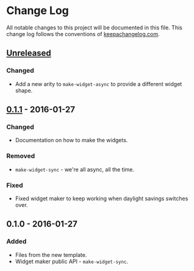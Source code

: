 # Change Log
All notable changes to this project will be documented in this file. This change log follows the conventions of [keepachangelog.com](http://keepachangelog.com/).

## [Unreleased][unreleased]
### Changed
- Add a new arity to `make-widget-async` to provide a different widget shape.

## [0.1.1] - 2016-01-27
### Changed
- Documentation on how to make the widgets.

### Removed
- `make-widget-sync` - we're all async, all the time.

### Fixed
- Fixed widget maker to keep working when daylight savings switches over.

## 0.1.0 - 2016-01-27
### Added
- Files from the new template.
- Widget maker public API - `make-widget-sync`.

[unreleased]: https://github.com/your-name/moviles/compare/0.1.1...HEAD
[0.1.1]: https://github.com/your-name/moviles/compare/0.1.0...0.1.1
